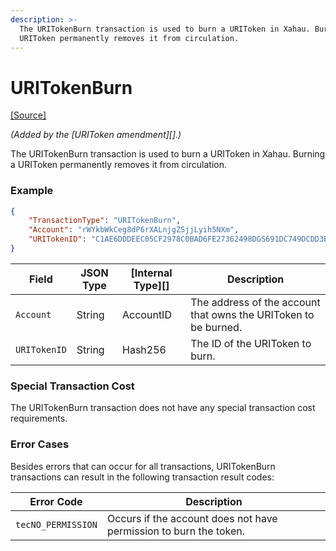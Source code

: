 ```yaml
---
description: >-
  The URITokenBurn transaction is used to burn a URIToken in Xahau. Burning a
  URIToken permanently removes it from circulation.
---
```


# URITokenBurn

[\[Source\]](https://github.com/ripple/rippled/blob/develop/src/ripple/app/tx/impl/URIToken.cpp)

_(Added by the \[URIToken amendment]\[].)_

The URITokenBurn transaction is used to burn a URIToken in Xahau. Burning a URIToken permanently removes it from circulation.

### Example

```json
{
    "TransactionType": "URITokenBurn",
    "Account": "rWYkbWkCeg8dP6rXALnjgZSjjLyih5NXm",
    "URITokenID": "C1AE6DDDEEC05CF2978C0BAD6FE27362498DGS691DC749DCDD3B95992978C0BA",
}
```

| Field        | JSON Type | \[Internal Type]\[] | Description                                                     |
| ------------ | --------- | ------------------- | --------------------------------------------------------------- |
| `Account`    | String    | AccountID           | The address of the account that owns the URIToken to be burned. |
| `URITokenID` | String    | Hash256             | The ID of the URIToken to burn.                                 |

### Special Transaction Cost

The URITokenBurn transaction does not have any special transaction cost requirements.

### Error Cases

Besides errors that can occur for all transactions, URITokenBurn transactions can result in the following transaction result codes:

| Error Code         | Description                                                       |
| ------------------ | ----------------------------------------------------------------- |
| `tecNO_PERMISSION` | Occurs if the account does not have permission to burn the token. |

